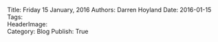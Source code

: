 Title:          Friday 15 January, 2016
Authors:        Darren Hoyland
Date:           2016-01-15
Tags:           
HeaderImage:    
Category:       Blog
Publish:        True


